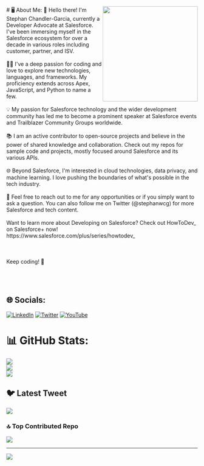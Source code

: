 
  <img align="right" src="https://res.cloudinary.com/btahub/image/upload/v1687746312/vyx7eyjffs5vvajseext.png" width="250" />
# 🖥️ About Me:
👋 Hello there! I'm Stephan Chandler-Garcia, currently a Developer Advocate at Salesforce. I've been immersing myself in the Salesforce ecosystem for over a decade in various roles including customer, partner, and ISV.<br><br>👨‍💻 I've a deep passion for coding and love to explore new technologies, languages, and frameworks. My proficiency extends across Apex, JavaScript, and Python to name a few.<br><br>💡 My passion for Salesforce technology and the wider development community has led me to become a prominent speaker at Salesforce events and Trailblazer Community Groups worldwide.<br><br>📚 I am an active contributor to open-source projects and believe in the power of shared knowledge and collaboration. Check out my repos for sample code and projects, mostly focused around Salesforce and its various APIs.<br><br>🌐 Beyond Salesforce, I'm interested in cloud technologies, data privacy, and machine learning. I love pushing the boundaries of what's possible in the tech industry.<br><br>💬 Feel free to reach out to me for any opportunities or if you simply want to ask a question. You can also follow me on Twitter (@stephanwcg) for more Salesforce and tech content.<br><br>Want to learn more about Developing on Salesforce? Check out HowToDev_ on Salesforce+ now!<br>
https://www.salesforce.com/plus/series/howtodev_<br><br>
<br><br>Keep coding! 🚀<br><br><br><br>


## 🌐 Socials:
[![LinkedIn](https://img.shields.io/badge/LinkedIn-%230077B5.svg?logo=linkedin&logoColor=white)](https://linkedin.com/in/https://www.linkedin.com/in/stephanwgarcia/) [![Twitter](https://img.shields.io/badge/Twitter-%231DA1F2.svg?logo=Twitter&logoColor=white)](https://twitter.com/stephanwcg) [![YouTube](https://img.shields.io/badge/YouTube-%23FF0000.svg?logo=YouTube&logoColor=white)](https://youtube.com/@salesforcedevs) 
# 📊 GitHub Stats:
![](https://github-readme-stats.vercel.app/api?username=schandlergarcia&theme=default&hide_border=false&include_all_commits=true&count_private=true)<br/>
![](https://github-readme-streak-stats.herokuapp.com/?user=schandlergarcia&theme=default&hide_border=false)<br/>
![](https://github-readme-stats.vercel.app/api/top-langs/?username=schandlergarcia&theme=default&hide_border=false&include_all_commits=true&count_private=true&layout=compact)

## 🐦 Latest Tweet
[![](https://gtce.itsvg.in/api?username=stephanwcg)](https://github.com/VishwaGauravIn/github-twitter-card-embed)

### 🔝 Top Contributed Repo
![](https://github-contributor-stats.vercel.app/api?username=schandlergarcia&limit=5&theme=flat&combine_all_yearly_contributions=true)

---
[![](https://visitcount.itsvg.in/api?id=schandlergarcia&icon=0&color=0)](https://visitcount.itsvg.in)

